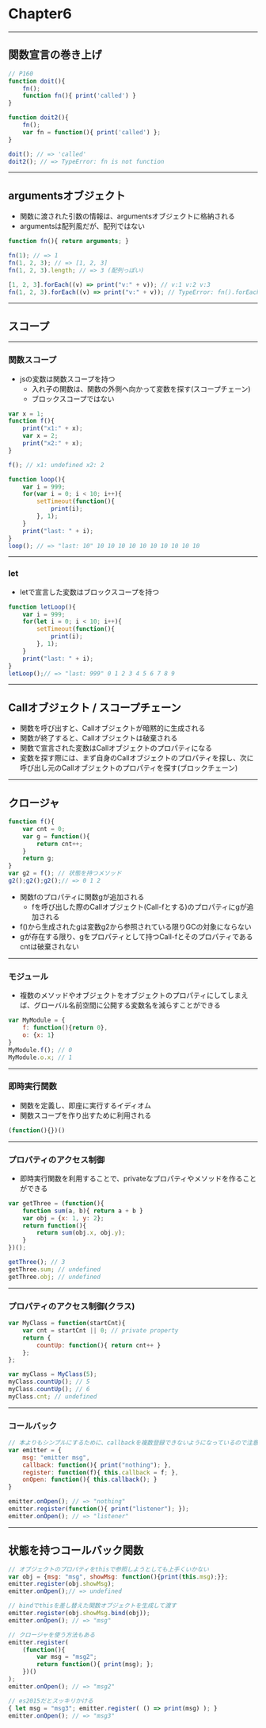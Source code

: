 # Chapter6

---
## 関数宣言の巻き上げ

```js
// P160
function doit(){
    fn();
    function fn(){ print('called') }
}

function doit2(){
    fn();
    var fn = function(){ print('called') };
}

doit(); // => 'called'
doit2(); // => TypeError: fn is not function

```

---
## argumentsオブジェクト
* 関数に渡された引数の情報は、argumentsオブジェクトに格納される
* argumentsは配列風だが、配列ではない

```js
function fn(){ return arguments; }

fn(1); // => 1
fn(1, 2, 3); // => [1, 2, 3]
fn(1, 2, 3).length; // => 3 (配列っぽい)

[1, 2, 3].forEach((v) => print("v:" + v)); // v:1 v:2 v:3
fn(1, 2, 3).forEach((v) => print("v:" + v)); // TypeError: fn().forEach is not a function (配列じゃないっぽい)
```

---
## スコープ

---
### 関数スコープ
* jsの変数は関数スコープを持つ
    * 入れ子の関数は、関数の外側へ向かって変数を探す(スコープチェーン)
    * ブロックスコープではない

```js
var x = 1;
function f(){
    print("x1:" + x);
    var x = 2;
    print("x2:" + x);
}

f(); // x1: undefined x2: 2

function loop(){
    var i = 999;
    for(var i = 0; i < 10; i++){
        setTimeout(function(){
            print(i);
        }, 1);
    }
    print("last: " + i);
}
loop(); // => "last: 10" 10 10 10 10 10 10 10 10 10 10
```

---
### let
* letで宣言した変数はブロックスコープを持つ

```js
function letLoop(){
    var i = 999;
    for(let i = 0; i < 10; i++){
        setTimeout(function(){
            print(i);
        }, 1);
    }
    print("last: " + i);
}
letLoop();// => "last: 999" 0 1 2 3 4 5 6 7 8 9
```

---
## Callオブジェクト / スコープチェーン
* 関数を呼び出すと、Callオブジェクトが暗黙的に生成される
* 関数が終了すると、Callオブジェクトは破棄される
* 関数で宣言された変数はCallオブジェクトのプロパティになる
* 変数を探す際には、まず自身のCallオブジェクトのプロパティを探し、次に呼び出し元のCallオブジェクトのプロパティを探す(ブロックチェーン)

---
## クロージャ
```js
function f(){
    var cnt = 0;
    var g = function(){
        return cnt++;
    }
    return g;
}
var g2 = f(); // 状態を持つメソッド
g2();g2();g2();// => 0 1 2
```

* 関数fのプロパティに関数gが追加される
    * fを呼び出した際のCallオブジェクト(Call-fとする)のプロパティにgが追加される
* f()から生成されたgは変数g2から参照されている限りGCの対象にならない
* gが存在する限り、gをプロパティとして持つCall-fとそのプロパティであるcntは破棄されない

---
### モジュール
* 複数のメソッドやオブジェクトをオブジェクトのプロパティにしてしまえば、グローバル名前空間に公開する変数名を減らすことができる

```js
var MyModule = {
    f: function(){return 0},
    o: {x: 1}
}
MyModule.f(); // 0
MyModule.o.x; // 1
```

---
### 即時実行関数
* 関数を定義し、即座に実行するイディオム
* 関数スコープを作り出すために利用される
```js
(function(){})()
```

---
### プロパティのアクセス制御
* 即時実行関数を利用することで、privateなプロパティやメソッドを作ることができる

```js
var getThree = (function(){
    function sum(a, b){ return a + b }
    var obj = {x: 1, y: 2};
    return function(){
        return sum(obj.x, obj.y);
    }
})();

getThree(); // 3
getThree.sum; // undefined
getThree.obj; // undefined
```

---
### プロパティのアクセス制御(クラス)

```js
var MyClass = function(startCnt){
    var cnt = startCnt || 0; // private property
    return {
        countUp: function(){ return cnt++ }
    };
};

var myClass = MyClass(5);
myClass.countUp(); // 5
myClass.countUp(); // 6
myClass.cnt; // undefined
```

---
### コールバック

```js
// 本よりもシンプルにするために、callbackを複数登録できないようになっているので注意
var emitter = {
    msg: "emitter msg",
    callback: function(){ print("nothing"); },
    register: function(f){ this.callback = f; },
    onOpen: function(){ this.callback(); }
}

emitter.onOpen(); // => "nothing"
emitter.register(function(){ print("listener"); });
emitter.onOpen(); // => "listener"
```

---
## 状態を持つコールバック関数

```js
// オブジェクトのプロパティをthisで参照しようとしても上手くいかない
var obj = {msg: "msg", showMsg: function(){print(this.msg);}};
emitter.register(obj.showMsg);
emitter.onOpen();// => undefined

// bindでthisを差し替えた関数オブジェクトを生成して渡す
emitter.register(obj.showMsg.bind(obj));
emitter.onOpen(); // => "msg"

// クロージャを使う方法もある
emitter.register(
    (function(){
        var msg = "msg2";
        return function(){ print(msg); };
    })()
);
emitter.onOpen(); // => "msg2"

// es2015だとスッキリかける
{ let msg = "msg3"; emitter.register( () => print(msg) ); }
emitter.onOpen(); // => "msg3"
```
